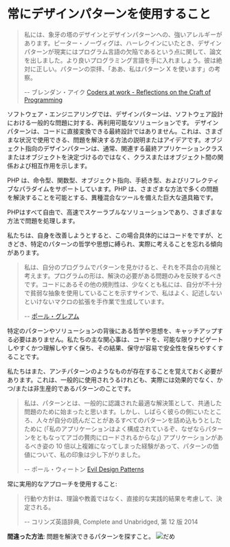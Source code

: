 # 常にデザインパターンを使用すること #

> 私には、象牙の塔のデザインとデザインパターンへの、強いアレルギーがあります。ピーター・ノーヴィグは、ハーレクインにいたとき、デザインパターンが現実にはプログラム言語の欠陥であるという点に関して、論文を出しました。より良いプログラミング言語を手に入れましょう。彼は絶対に正しい。パターンの崇拝、「ああ、私はパターン X を使います」の考察。
>
> -- ブレンダン・アイク [Coders at work - Reflections on the Craft of Programming](http://codersatwork.com/)

ソフトウェア・エンジニアリングでは、デザインパターンは、ソフトウェア設計における一般的な問題に対する、再利用可能なソリューションです。 デザインパターンは、コードに直接変換できる最終設計ではありません。これは、さまざまな状況で使用できる、問題を解決する方法の説明またはアイデアです。オブジェクト指向のデザインパターンは、通常、関連する最終アプリケーションクラスまたはオブジェクトを決定づけるのではなく、クラスまたはオブジェクト間の関係および相互作用を示します。

PHP は、命令型、関数型、オブジェクト指向、手続き型、およびリフレクティブなパラダイムをサポートしています。PHP は、さまざまな方法で多くの問題を解決することを可能とする、異種混合なツールを備えた巨大な道具箱です。

PHPはすべて自由で、高速でスケーラブルなソリューションであり、さまざまな方法で問題を処理します。

私たちは、自身を改善しようとすると、この場合具体的にはコードをですが、ときどき、特定のパターンの哲学や思想に縛られ、実際に考えることを忘れる傾向があります。

> 私は、自分のプログラムでパターンを見かけると、それを不具合の兆候と考えます。プログラムの形は、解決の必要がある問題のみを反映するべきです。コードにあるその他の規則性は、少なくとも私には、自分が不十分で貧弱な抽象を使用していることを示すサインで、私はよく、記述しないといけないマクロの拡張を手作業で生成しています。
>
> -- [ポール・グレアム](http://c2.com/cgi/wiki?AreDesignPatternsMissingLanguageFeatures)

特定のパターンやソリューションの背後にある哲学や思想を、キャッチアップする必要はありません。私たちの主な関心事は、コードを、可能な限りナビゲートしやすくかつ理解しやすく保ち、その結果、保守が容易で安全性を保ちやすくすることです。

私たちはまた、アンチパターンのようなものが存在することを覚えておく必要があります。これは、一般的に使用されうるけれども、実際には効果的でなく、かつ/または非生産的であるパターンのことです。

> 私は、パターンとは、一般的に認識された最適な解決策として、共通した問題のために始まったと思います。しかし、しばらく彼らの側にいたところ、人々が自分の読んだことがあるすべてのパターンを詰め込もうとしたために (「私のアプリケーションはよく構成されているぞ、なぜならパターンをともなってアゴの贅肉にロードされるからな」) アプリケーションがあるべき姿の 10 倍以上複雑になってしまった経験があって、パターンの価値について、私の印象は少し下がりました。
>
> -- ポール・ウィートン [Evil Design Patterns](http://www.javaranch.com/patterns/)

常に実用的なアプローチを使用すること:

> 行動や方針は、理論や教義ではなく、直接的な実践的結果を考慮して、決定される。
>
> -- コリンズ英語辞典, Complete and Unabridged, 第 12 版 2014

**間違った方法**: 問題を解決できるパターンを探すこと。 ![だめ](/img/thumbs-down.png)
